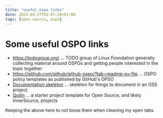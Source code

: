 ```yaml
---
title: "useful ospo links"
date: 2024-04-27T02:07:28+01:00
tags: [open source, ospo]
---
```


# Some useful OSPO links

* https://todogroup.org/ ... TODO group of Linux Foundation generally collecting material around OSPOs and getting people interested in the topic together
* https://github.com/github/github-ospo/?tab=readme-ov-file ... OSPO policy templates as published by GitHub's OPSO
* [Documentation skeleton](https://github.com/deven-org/documentation-skeleton) ... skeleton for things to document in an OSS project.
* [Quilin](https://dev.to/schalkneethling/qilin-a-starter-project-template-for-every-open-source-project-350e) ... a starter project template for Open Source, and likely InnerSource, projects

Keeping the above here to not loose them when cleaning my open tabs.


